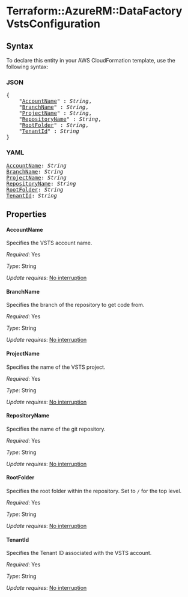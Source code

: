 # Terraform::AzureRM::DataFactory VstsConfiguration

## Syntax

To declare this entity in your AWS CloudFormation template, use the following syntax:

### JSON

<pre>
{
    "<a href="#accountname" title="AccountName">AccountName</a>" : <i>String</i>,
    "<a href="#branchname" title="BranchName">BranchName</a>" : <i>String</i>,
    "<a href="#projectname" title="ProjectName">ProjectName</a>" : <i>String</i>,
    "<a href="#repositoryname" title="RepositoryName">RepositoryName</a>" : <i>String</i>,
    "<a href="#rootfolder" title="RootFolder">RootFolder</a>" : <i>String</i>,
    "<a href="#tenantid" title="TenantId">TenantId</a>" : <i>String</i>
}
</pre>

### YAML

<pre>
<a href="#accountname" title="AccountName">AccountName</a>: <i>String</i>
<a href="#branchname" title="BranchName">BranchName</a>: <i>String</i>
<a href="#projectname" title="ProjectName">ProjectName</a>: <i>String</i>
<a href="#repositoryname" title="RepositoryName">RepositoryName</a>: <i>String</i>
<a href="#rootfolder" title="RootFolder">RootFolder</a>: <i>String</i>
<a href="#tenantid" title="TenantId">TenantId</a>: <i>String</i>
</pre>

## Properties

#### AccountName

Specifies the VSTS account name.

_Required_: Yes

_Type_: String

_Update requires_: [No interruption](https://docs.aws.amazon.com/AWSCloudFormation/latest/UserGuide/using-cfn-updating-stacks-update-behaviors.html#update-no-interrupt)

#### BranchName

Specifies the branch of the repository to get code from.

_Required_: Yes

_Type_: String

_Update requires_: [No interruption](https://docs.aws.amazon.com/AWSCloudFormation/latest/UserGuide/using-cfn-updating-stacks-update-behaviors.html#update-no-interrupt)

#### ProjectName

Specifies the name of the VSTS project.

_Required_: Yes

_Type_: String

_Update requires_: [No interruption](https://docs.aws.amazon.com/AWSCloudFormation/latest/UserGuide/using-cfn-updating-stacks-update-behaviors.html#update-no-interrupt)

#### RepositoryName

Specifies the name of the git repository.

_Required_: Yes

_Type_: String

_Update requires_: [No interruption](https://docs.aws.amazon.com/AWSCloudFormation/latest/UserGuide/using-cfn-updating-stacks-update-behaviors.html#update-no-interrupt)

#### RootFolder

Specifies the root folder within the repository. Set to `/` for the top level.

_Required_: Yes

_Type_: String

_Update requires_: [No interruption](https://docs.aws.amazon.com/AWSCloudFormation/latest/UserGuide/using-cfn-updating-stacks-update-behaviors.html#update-no-interrupt)

#### TenantId

Specifies the Tenant ID associated with the VSTS account.

_Required_: Yes

_Type_: String

_Update requires_: [No interruption](https://docs.aws.amazon.com/AWSCloudFormation/latest/UserGuide/using-cfn-updating-stacks-update-behaviors.html#update-no-interrupt)

